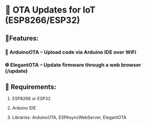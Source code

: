# 🔄 **OTA Updates for IoT (ESP8266/ESP32)**


## 🚀**Features:**

### 🔧 **ArduinoOTA** – Upload code via Arduino IDE over WiFi

### 🌐 **ElegantOTA** – Update firmware through a web browser (/update)

## 🧰 **Requirements:**

1. ESP8266 or ESP32

2. Arduino IDE

3. Libraries: ArduinoOTA, ESPAsyncWebServer, ElegantOTA
